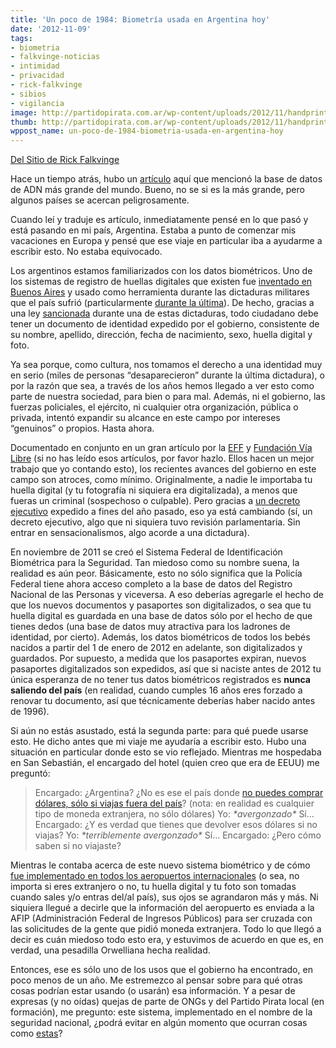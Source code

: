 ```yaml
---
title: 'Un poco de 1984: Biometría usada en Argentina hoy'
date: '2012-11-09'
tags:
- biometria
- falkvinge-noticias
- intimidad
- privacidad
- rick-falkvinge
- sibios
- vigilancia
image: http://partidopirata.com.ar/wp-content/uploads/2012/11/handprint-646x363.jpg
thumb: http://partidopirata.com.ar/wp-content/uploads/2012/11/handprint-646x363-150x150.jpg
wppost_name: un-poco-de-1984-biometria-usada-en-argentina-hoy
---
```


<a href="http://es.falkvinge.net/2012/11/01/un-poco-de-1984-biometria-usada-en-argentina-hoy/" target="_blank">Del Sitio de Rick Falkvinge</a>

Hace un tiempo atrás, hubo un <a title="Suecia, Paraíso Perdido: Parte 3 – Suecia Tiene Una Base De Datos De ADN De Todos Los Menores De 38 Años" href="http://es.falkvinge.net/2012/07/19/suecia-paraiso-perdido-parte-3-suecia-tiene-una-base-de-datos-de-adn-de-todos-los-menores-de-38-anos/">artículo</a> aquí que mencionó la base de datos de ADN más grande del mundo. Bueno, no se si es la más grande, pero algunos países se acercan peligrosamente.

Cuando leí y traduje es artículo, inmediatamente pensé en lo que pasó y está pasando en mi país, Argentina. Estaba a punto de comenzar mis vacaciones en Europa y pensé que ese viaje en particular iba a ayudarme a escribir esto. No estaba equivocado.

Los argentinos estamos familiarizados con los datos biométricos. Uno de los sistemas de registro de huellas digitales que existen fue <a href="http://en.wikipedia.org/wiki/Fingerprint#Classifying" target="_blank">inventado en Buenos Aires</a> y usado como herramienta durante las dictaduras militares que el país sufrió (particularmente <a href="http://en.wikipedia.org/wiki/Dirty_War" target="_blank">durante la última</a>). De hecho, gracias a una ley <a href="http://www.mininterior.gov.ar/tramites/dni/archivos_normativas/Ley_17671.pdf" target="_blank">sancionada</a> durante una de estas dictaduras, todo ciudadano debe tener un documento de identidad expedido por el gobierno, consistente de su nombre, apellido, dirección, fecha de nacimiento, sexo, huella digital y foto.

Ya sea porque, como cultura, nos tomamos el derecho a una identidad muy en serio (miles de personas “desaparecieron” durante la última dictadura), o por la razón que sea, a través de los años hemos llegado a ver esto como parte de nuestra sociedad, para bien o para mal. Además, ni el gobierno, las fuerzas policiales, el ejército, ni cualquier otra organización, pública o privada, intentó expandir su alcance en este campo por intereses “genuinos” o propios. Hasta ahora.

Documentado en conjunto en un gran artículo por la <a href="https://www.eff.org/deeplinks/2012/01/biometrics-argentina-mass-surveillance-state-policy" target="_blank">EFF</a> y <a href="http://www.vialibre.org.ar/2012/01/10/biometria-en-argentina-la-vigilancia-masiva-como-politica-de-estado/" target="_blank">Fundación Vía Libre</a> (si no has leído esos artículos, por favor hazlo. Ellos hacen un mejor trabajo que yo contando esto), los recientes avances del gobierno en este campo son atroces, como mínimo. Originalmente, a nadie le importaba tu huella digital (y tu fotografía ni siquiera era digitalizada), a menos que fueras un criminal (sospechoso o culpable). Pero gracias a <a href="http://legislacion.elderecho.com.ar/index.php?accion=8&amp;record=13756" target="_blank">un decreto ejecutivo</a> expedido a fines del año pasado, eso ya está cambiando (sí, un decreto ejecutivo, algo que ni siquiera tuvo revisión parlamentaria. Sin entrar en sensacionalismos, algo acorde a una dictadura).

En noviembre de 2011 se creó el Sistema Federal de Identificación Biométrica para la Seguridad. Tan miedoso como su nombre suena, la realidad es aún peor. Básicamente, esto no sólo significa que la Policía Federal tiene ahora acceso completo a la base de datos del Registro Nacional de las Personas y viceversa. A eso deberías agregarle el hecho de que los nuevos documentos y pasaportes son digitalizados, o sea que tu huella digital es guardada en una base de datos sólo por el hecho de que tienes dedos (una base de datos muy atractiva para los ladrones de identidad, por cierto). Además, los datos biométricos de todos los bebés nacidos a partir del 1 de enero de 2012 en adelante, son digitalizados y guardados. Por supuesto, a medida que los pasaportes expiran, nuevos pasaportes digitalizados son expedidos, así que si naciste antes de 2012 tu única esperanza de no tener tus datos biométricos registrados es <strong>nunca saliendo del país</strong> (en realidad, cuando cumples 16 años eres forzado a renovar tu documento, así que técnicamente deberías haber nacido antes de 1996).

Si aún no estás asustado, está la segunda parte: para qué puede usarse esto. He dicho antes que mi viaje me ayudaría a escribir esto. Hubo una situación en particular donde esto se vio reflejado. Mientras me hospedaba en San Sebastián, el encargado del hotel (quien creo que era de EEUU) me preguntó:
<blockquote>Encargado: ¿Argentina? ¿No es ese el país donde <a href="http://latitude.blogs.nytimes.com/2012/09/07/argentinas-tourist-tax-trap/" target="_blank">no puedes comprar dólares, sólo si viajas fuera del país</a>? (nota: en realidad es cualquier tipo de moneda extranjera, no sólo dólares)
Yo: <em>*avergonzado*</em> Sí…
Encargado: ¿Y es verdad que tienes que devolver esos dólares si no viajas?
Yo: <em>*terriblemente avergonzado*</em> Sí…
Encargado: ¿Pero cómo saben si no viajaste?</blockquote>
Mientras le contaba acerca de este nuevo sistema biométrico y de cómo <a href="http://www.biometricupdate.com/201210/biometric-identification-system-strengthens-security-at-buenos-aires-airports/" target="_blank">fue implementado en todos los aeropuertos internacionales</a> (o sea, no importa si eres extranjero o no, tu huella digital y tu foto son tomadas cuando sales y/o entras del/al país), sus ojos se agrandaron más y más. Ni siquiera llegué a decirle que la información del aeropuerto es enviada a la AFIP (Administración Federal de Ingresos Públicos) para ser cruzada con las solicitudes de la gente que pidió moneda extranjera. Todo lo que llegó a decir es cuán miedoso todo esto era, y estuvimos de acuerdo en que es, en verdad, una pesadilla Orwelliana hecha realidad.

Entonces, ese es sólo uno de los usos que el gobierno ha encontrado, en poco menos de un año. Me estremezco al pensar sobre para qué otras cosas podrían estar usando (o usarán) esa información. Y a pesar de expresas (y no oídas) quejas de parte de ONGs y del Partido Pirata local (en formación), me pregunto: este sistema, implementado en el nombre de la seguridad nacional, ¿podrá evitar en algún momento que ocurran cosas como <a href="http://en.mercopress.com/2008/11/09/suitcase-scandal-key-witness-confirms-kirchner-involvement">estas</a>?
